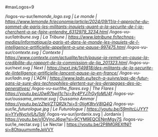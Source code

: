 <!--
Chaque ligne correspond à un logo et contient :
1. Le chemin du logo (src)
2. Le texte alternatif (alt)
3. L'URL de redirection (url)
Séparés par une barre verticale "|".

On peut modifier la variable maxLogos pour afficher plus ou moins de logos sur la page (9 me semble OK)
-->

#maxLogos=9

/logos-vu-sur/le*monde_logo.svg | Le monde | https://www.lemonde.fr/economie/article/2024/09/11/a-l-approche-du-sommet-de-paris-les-militants-inquiets-quant-a-la-securite-de-l-ia-cherchent-a-se-faire-entendre_6312979_3234.html
/logos-vu-sur/latribune.svg | La Tribune | https://www.latribune.fr/technos-medias/informatique/a-paris-et-dans-le-monde-les-inquiets-de-l-intelligence-artificielle-appellent-a-une-pause-997475.html
/logos-vu-sur/contexte.svg | Contexte | https://www.contexte.com/actualite/tech/pause-ia-remet-en-cause-la-credibilite-du-rapport-de-la-commission-de-lia_201323.html
/logos-vu-sur/next.svg | Next | https://next.ink/149818/des-militants-de-la-securite-de-lintelligence-artificielle-lancent-pause-ia-en-france/
/logos-vu-sur/ladn.svg | L'ADN | https://www.ladn.eu/tech-a-suivre/pas-de-futur-sans-ia-sure-des-technophiles-alertent-sur-les-derapages-des-ia-generatives/
/logos-vu-sur/the_flares.svg | The Flares | https://youtu.be/J0wR7bejl1c?si=9y4PYJ7rGyfoMU4f
/logos-vu-sur/oussama_ammar.svg | Oussama Ammar | https://youtu.be/zZtpVZTQR2k?si=5-0IjoK8tvV8IQ4Q
/logos-vu-sur/le_futurologue.jpg | Le Futurologue | https://youtu.be/59mItcLiJYY?si=YYyNyclyIUtJ1aV*
/logos-vu-sur/jordanix.svg | Jordanix | https://youtu.be/o1OVjncJ6qw?si=9CYM9EQCENmMgy7S
/logos-vu-sur/le_nectar.svg | Le Nectar | https://youtu.be/2P8MGREXfNI?si=8OtquumvmfeJpVVY
